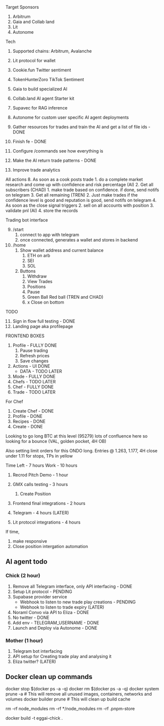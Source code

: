 
Target Sponsors

1. Arbitrum
2. Gaia and Collab land
3. Lit 
4. Autonome

Tech

1. Supported chains: Arbitrum, Avalanche
2. Lit protocol for wallet
3. Cookie.fun Twitter sentiment
3. TokenHunterZoro TikTok Sentiment
4. Gaia to build specialized AI
5. Collab.land AI agent Starter kit
6. Supavec for RAG inference
7. Autonome for custom user specific AI agent deployments


1. Gather resources for trades and train the AI and get a list of file ids - DONE
2. Finish fe - DONE
3. Configure /commands see how everything is
4. Make the AI return trade patterns - DONE
5. Improve trade analytics


AIl actions
8. As soon as a cook posts trade 
	1. do a complete market research and come up with confidence and risk percentage (AI)
	2. Get all subscribers (CHAD)
		1. make trade based on confidence. if done, send notifs on telegram
	3. Get all remaining (TREN)
		2. Just make trades if the confidence level is good and reputation is good, send notifs on telegram
	4. As soon as the close signal triggers
		2. sell on all accounts with position
		3. validate pnl (AI)
		4. store the records

Trading bot interface

9. /start
	1. connect to app with telegram
	2. once connected, generates a wallet and stores in backend
10. /home
	1. Show wallet address and current balance
		1. ETH on arb
		2. SEI
		3. SOL
	2. Buttons
		1. Withdraw
		2. View Trades
		3. Positions
		4. Pause
		5. Green Ball Red ball (TREN and CHAD) 
		6. x Close on bottom

TODO
 
11. Sign in flow full testing - DONE
12. Landing page aka profilepage

FRONTEND BOXES

1. Profile - FULLY DONE
	1. Pause trading
	2. Refresh prices
	3. Save changes
2. Actions - UI DONE
	- DATA - TODO LATER
3. Mode - FULLY DONE
4. Chefs - TODO LATER
5. Chef - FULLY DONE
6. Trade - TODO LATER

For Chef
1. Create Chef - DONE
2. Profile - DONE
3. Recipes - DONE
4. Create - DONE

Looking to go long BTC at this level (95279) lots of confluence here so looking for a bounce (VAL, golden pocket, 4H OB)

Also setting limit orders for this ONDO long. Entries @ 1.263, 1.177, 4H close under 1.11 for stops, TPs in yellow

Time Left - 7 hours
Work - 10 hours
1. Recrod Pitch Demo - 1 hour

1. GMX calls testing - 3 hours
	1. Create Position

3. Frontend final integrations - 2 hours

4. Telegram - 4 hours (LATER)

5. Lit protocol integrations - 4 hours

If time, 

1. make responsive
2. Close position intergation automation


## AI agent todo

### Chick (2 hour)

1. Remove all Telegram interface, only API interfacing - DONE
2. Setup Lit protocol - PENDING
3. Supabase provider service 
	- Webhook to listen to new trade play creations - PENDING
	- Webhook to listen to trade expiry (LATER)
4. Noraml Convo via API to Eliza - DONE
5. No twitter - DONE
6. Add env - TELEGRAM_USERNAME - DONE
7. Launch and Deploy via Autonome - DONE

### Mother (1 hour)

1. Telegram bot interfacing
2. API setup for Creating trade play and analysing it
3. Eliza twitter? (LATER)

## Docker clean up commands

docker stop $(docker ps -a -q)
docker rm $(docker ps -a -q)
docker system prune -a  # This will remove all unused images, containers, networks and volumes
docker builder prune    # This will clean up build cache

rm -rf node_modules
rm -rf */node_modules
rm -rf .pnpm-store

docker build -t eggai-chick .

